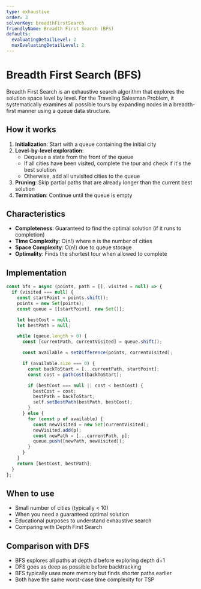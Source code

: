 ```yaml
---
type: exhaustive
order: 3
solverKey: breadthFirstSearch
friendlyName: Breadth First Search (BFS)
defaults:
  evaluatingDetailLevel: 2
  maxEvaluatingDetailLevel: 2
---
```


# Breadth First Search (BFS)

Breadth First Search is an exhaustive search algorithm that explores the solution space level by level. For the Traveling Salesman Problem, it systematically examines all possible tours by expanding nodes in a breadth-first manner using a queue data structure.

## How it works

1. **Initialization**: Start with a queue containing the initial city
2. **Level-by-level exploration**:
   - Dequeue a state from the front of the queue
   - If all cities have been visited, complete the tour and check if it's the best solution
   - Otherwise, add all unvisited cities to the queue
3. **Pruning**: Skip partial paths that are already longer than the current best solution
4. **Termination**: Continue until the queue is empty

## Characteristics

- **Completeness**: Guaranteed to find the optimal solution (if it runs to completion)
- **Time Complexity**: O(n!) where n is the number of cities
- **Space Complexity**: O(n!) due to queue storage
- **Optimality**: Finds the shortest tour when allowed to complete

## Implementation

```javascript
const bfs = async (points, path = [], visited = null) => {
  if (visited === null) {
    const startPoint = points.shift();
    points = new Set(points);
    const queue = [[startPoint], new Set()];

    let bestCost = null;
    let bestPath = null;

    while (queue.length > 0) {
      const [currentPath, currentVisited] = queue.shift();

      const available = setDifference(points, currentVisited);

      if (available.size === 0) {
        const backToStart = [...currentPath, startPoint];
        const cost = pathCost(backToStart);

        if (bestCost === null || cost < bestCost) {
          bestCost = cost;
          bestPath = backToStart;
          self.setBestPath(bestPath, bestCost);
        }
      } else {
        for (const p of available) {
          const newVisited = new Set(currentVisited);
          newVisited.add(p);
          const newPath = [...currentPath, p];
          queue.push([newPath, newVisited]);
        }
      }
    }
    return [bestCost, bestPath];
  }
};
```

## When to use

- Small number of cities (typically < 10)
- When you need a guaranteed optimal solution
- Educational purposes to understand exhaustive search
- Comparing with Depth First Search

## Comparison with DFS

- BFS explores all paths at depth d before exploring depth d+1
- DFS goes as deep as possible before backtracking
- BFS typically uses more memory but finds shorter paths earlier
- Both have the same worst-case time complexity for TSP
